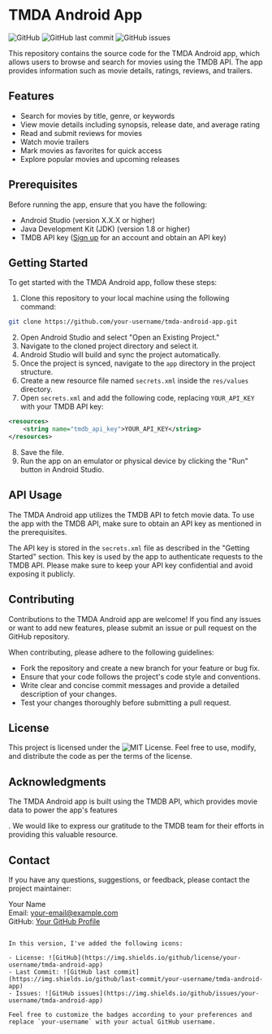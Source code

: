 
# TMDA Android App

![GitHub](https://img.shields.io/github/license/your-username/tmda-android-app)
![GitHub last commit](https://img.shields.io/github/last-commit/Bit-Camp-IO/tmda-android-app)
![GitHub issues](https://img.shields.io/github/issues/your-username/tmda-android-app)

This repository contains the source code for the TMDA Android app, which allows users to browse and search for movies using the TMDB API. The app provides information such as movie details, ratings, reviews, and trailers.

## Features

- Search for movies by title, genre, or keywords
- View movie details including synopsis, release date, and average rating
- Read and submit reviews for movies
- Watch movie trailers
- Mark movies as favorites for quick access
- Explore popular movies and upcoming releases

## Prerequisites

Before running the app, ensure that you have the following:

- Android Studio (version X.X.X or higher)
- Java Development Kit (JDK) (version 1.8 or higher)
- TMDB API key ([Sign up](https://www.themoviedb.org/documentation/api) for an account and obtain an API key)

## Getting Started

To get started with the TMDA Android app, follow these steps:

1. Clone this repository to your local machine using the following command:

```bash
git clone https://github.com/your-username/tmda-android-app.git
```

2. Open Android Studio and select "Open an Existing Project."
3. Navigate to the cloned project directory and select it.
4. Android Studio will build and sync the project automatically.
5. Once the project is synced, navigate to the `app` directory in the project structure.
6. Create a new resource file named `secrets.xml` inside the `res/values` directory.
7. Open `secrets.xml` and add the following code, replacing `YOUR_API_KEY` with your TMDB API key:

```xml
<resources>
    <string name="tmdb_api_key">YOUR_API_KEY</string>
</resources>
```

8. Save the file.
9. Run the app on an emulator or physical device by clicking the "Run" button in Android Studio.

## API Usage

The TMDA Android app utilizes the TMDB API to fetch movie data. To use the app with the TMDB API, make sure to obtain an API key as mentioned in the prerequisites.

The API key is stored in the `secrets.xml` file as described in the "Getting Started" section. This key is used by the app to authenticate requests to the TMDB API. Please make sure to keep your API key confidential and avoid exposing it publicly.

## Contributing

Contributions to the TMDA Android app are welcome! If you find any issues or want to add new features, please submit an issue or pull request on the GitHub repository.

When contributing, please adhere to the following guidelines:

- Fork the repository and create a new branch for your feature or bug fix.
- Ensure that your code follows the project's code style and conventions.
- Write clear and concise commit messages and provide a detailed description of your changes.
- Test your changes thoroughly before submitting a pull request.

## License

This project is licensed under the ![MIT License](https://img.shields.io/github/license/your-username/tmda-android-app). Feel free to use, modify, and distribute the code as per the terms of the license.

## Acknowledgments

The TMDA Android app is built using the TMDB API, which provides movie data to power the app's features

. We would like to express our gratitude to the TMDB team for their efforts in providing this valuable resource.

## Contact

If you have any questions, suggestions, or feedback, please contact the project maintainer:

Your Name\
Email: your-email@example.com\
GitHub: [Your GitHub Profile](https://github.com/your-username)
```

In this version, I've added the following icons:

- License: ![GitHub](https://img.shields.io/github/license/your-username/tmda-android-app)
- Last Commit: ![GitHub last commit](https://img.shields.io/github/last-commit/your-username/tmda-android-app)
- Issues: ![GitHub issues](https://img.shields.io/github/issues/your-username/tmda-android-app)

Feel free to customize the badges according to your preferences and replace `your-username` with your actual GitHub username.
